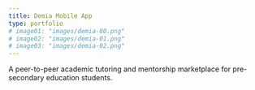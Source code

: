 ```yaml
---
title: Demia Mobile App
type: portfolio
# image01: "images/demia-00.png"
# image02: "images/demia-01.png"
# image03: "images/demia-02.png"
---
```



A peer-to-peer academic tutoring and mentorship marketplace for pre-secondary education students.